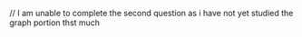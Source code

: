 // I am unable to complete the second question as i have not yet studied the graph portion thst much
